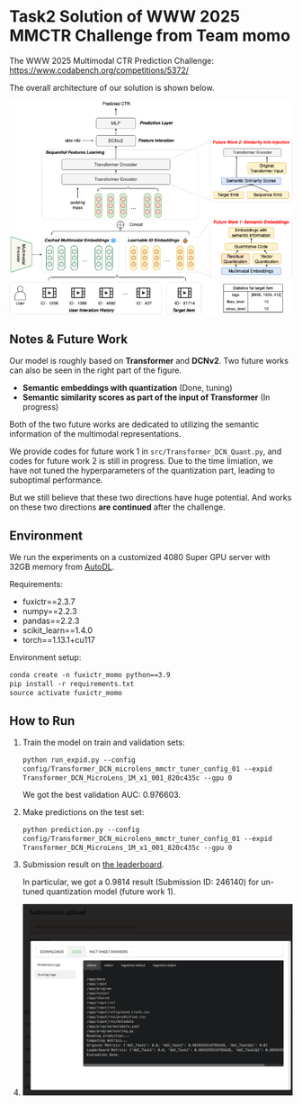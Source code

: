 # Task2 Solution of WWW 2025 MMCTR Challenge from Team momo

The WWW 2025 Multimodal CTR Prediction Challenge: https://www.codabench.org/competitions/5372/

The overall architecture of our solution is shown below.

![momo](img/momo.png)

## Notes & Future Work

Our model is roughly based on **Transformer** and **DCNv2**. 
Two future works can also be seen in the right part of the figure.
- **Semantic embeddings with quantization** (Done, tuning)
- **Semantic similarity scores as part of the input of Transformer** (In progress)

Both of the two future works are dedicated to utilizing the semantic information of the multimodal representations.

We provide codes for future work 1 in `src/Transformer_DCN_Quant.py`, and codes for future work 2 is still in progress.
Due to the time limiation, we have not tuned the hyperparameters of the quantization part, leading to suboptimal performance.

But we still believe that these two directions have huge potential.
And works on these two directions **are continued** after the challenge.

## Environment

We run the experiments on a customized 4080 Super GPU server with 32GB memory from [AutoDL](https://www.autodl.com/).

Requirements:

- fuxictr==2.3.7
- numpy==2.2.3
- pandas==2.2.3
- scikit_learn==1.4.0
- torch==1.13.1+cu117

Environment setup:

```
conda create -n fuxictr_momo python==3.9
pip install -r requirements.txt
source activate fuxictr_momo
```

## How to Run

1. Train the model on train and validation sets:

    ```
    python run_expid.py --config config/Transformer_DCN_microlens_mmctr_tuner_config_01 --expid Transformer_DCN_MicroLens_1M_x1_001_820c435c --gpu 0
    ```
    
    We got the best validation AUC: 0.976603.

2. Make predictions on the test set:

    ```
    python prediction.py --config config/Transformer_DCN_microlens_mmctr_tuner_config_01 --expid Transformer_DCN_MicroLens_1M_x1_001_820c435c --gpu 0
    ```

3. Submission result on [the leaderboard](https://www.codabench.org/competitions/5372/#/results-tab).

   In particular, we got a 0.9814 result (Submission ID: 246140) for un-tuned quantization model (future work 1).

4. ![result](img/result.png)
